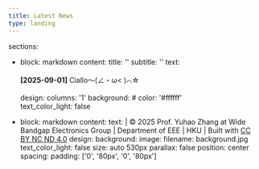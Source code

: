 ```yaml
---
title: Latest News
type: landing  
---
```


sections:
  - block: markdown
    content:
      title: ''
      subtitle: ''
      text: <br><br>
        <strong>[2025-09-01]</strong> Ciallo～(∠・ω< )⌒☆
        <br><br>
    design:
      columns: '1'
      background:
        # color: '#ffffff'  
        text_color_light: false


      
  - block: markdown
    content:
      text: |
        © 2025 Prof. Yuhao Zhang at Wide Bandgap Electronics Group | Department of EEE | HKU | Built with [CC BY NC ND 4.0](https://creativecommons.org/licenses/by-nc-nd/4.0/)
    design:
      background:
        image:
          filename: background.jpg
          text_color_light: false
          size: auto 530px
          parallax: false
        position: center
        spacing:
          padding: ['0', '80px', '0', '80px']

    
    
